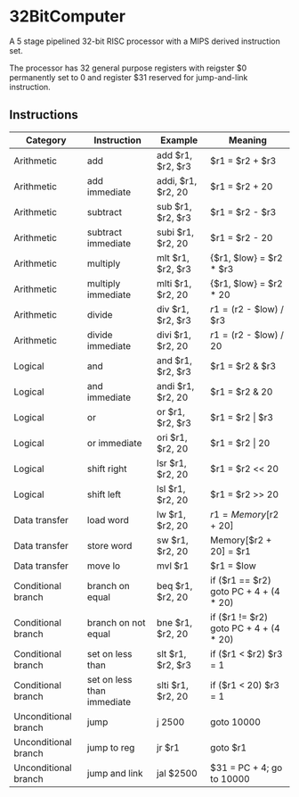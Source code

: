 # 32BitComputer
 
A 5 stage pipelined 32-bit RISC processor with a MIPS derived instruction set.

The processor has 32 general purpose registers with reigster $0 permanently set to 0 and register $31 reserved for jump-and-link instruction.

## Instructions
| Category           | Instruction         | Example             | Meaning                                |
|--------------------|---------------------|---------------------|----------------------------------------|
| Arithmetic         | add                 | add $r1, $r2, $r3   | $r1 = $r2 + $r3                        |
| Arithmetic         | add immediate       | addi, $r1, $r2, 20  | $r1 = $r2 + 20                         |
| Arithmetic         | subtract            | sub $r1, $r2, $r3   | $r1 = $r2 - $r3                        |
| Arithmetic         | subtract immediate  | subi $r1, $r2, 20   | $r1 = $r2 - 20                         |
| Arithmetic         | multiply            | mlt $r1, $r2, $r3   | {$r1, $low} = $r2 * $r3                |
| Arithmetic         | multiply immediate  | mlti $r1, $r2, 20   | {$r1, $low} = $r2 * 20                 |
| Arithmetic         | divide              | div $r1, $r2, $r3   | $r1 = ($r2 - $low) / $r3               |
| Arithmetic         | divide immediate    | divi $r1, $r2, 20   | $r1 = ($r2 - $low) / 20                |
| Logical            | and                 | and $r1, $r2, $r3   | $r1 = $r2 & $r3                        |
| Logical            | and immediate       | andi $r1, $r2, 20   | $r1 = $r2 & 20                         |
| Logical            | or                  | or $r1, $r2, $r3    | $r1 = $r2 \| $r3                       |
| Logical            | or immediate        | ori $r1, $r2, 20    | $r1 = $r2 \| 20                        |
| Logical            | shift right         | lsr $r1, $r2, 20    | $r1 = $r2 << 20                        |
| Logical            | shift left          | lsl $r1, $r2, 20    | $r1 = $r2 >> 20                        |
| Data transfer      | load word           | lw $r1, $r2, 20     | $r1 = Memory[$r2 + 20]                 |
| Data transfer      | store word          | sw $r1, $r2, 20     | Memory[$r2 + 20] = $r1                 |
| Data transfer      | move lo             | mvl $r1             | $r1 = $low                             |
| Conditional branch | branch on equal     | beq $r1, $r2, 20    | if ($r1 == $r2) goto PC + 4 + (4 * 20) |
| Conditional branch | branch on not equal | bne $r1, $r2, 20    | if ($r1 != $r2) goto PC + 4 + (4 * 20) |
| Conditional branch   | set on less than           | slt $r1, $r2, $r3   | if ($r1 < $r2) $r3 = 1                 |
| Conditional branch   | set on less than immediate | slti $r1, $r2, 20   | if ($r1 < 20) $r3 = 1                  |
| Unconditional branch | jump                       | j 2500              | goto 10000                             |
| Unconditional branch | jump to reg                | jr $r1              | goto $r1                               |
| Unconditional branch | jump and link              | jal $2500           | $31 = PC + 4; go to 10000  

